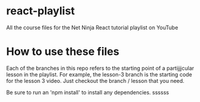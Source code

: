 # react-playlist
All the course files for the Net Ninja React tutorial playlist on YouTube

# How to use these files
Each of the branches in this repo refers to the starting point of a partijjjcular lesson in the playlist. For example, the lesson-3 branch is the starting code for the lesson 3 video. Just checkout the branch / lesson that you need.

Be sure to run an 'npm install' to install any dependencies.
ssssss